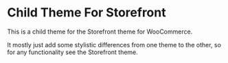 # Child Theme For Storefront

This is a child theme for the Storefront theme for WooCommerce.

It mostly just add some stylistic differences from one theme to the other, so for any functionality see the Storefront theme.